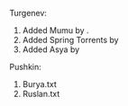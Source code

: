 Turgenev:

1. Added Mumu by <pencale>.
2. Added Spring Torrents by <yemelin>
3. Added Asya by <bogonenko>

Pushkin:

1. Burya.txt
2. Ruslan.txt

